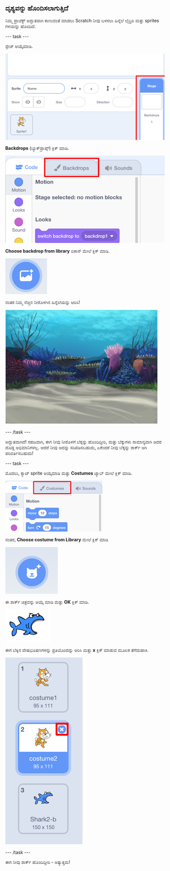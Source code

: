 ## ದೃಶ್ಯವನ್ನು ಹೊಂದಿಸಲಾಗುತ್ತಿದೆ

ನಿಮ್ಮ ಪ್ರಾಜೆಕ್ಟ್ ಅದ್ಭುತವಾಗಿ ಕಾಣುವಂತೆ ಮಾಡಲು Scratch ನೀವು ಬಳಸಲು ಹಿನ್ನೆಲೆ ಲೈಬ್ರರಿ ಮತ್ತು sprites ‌ಗಳಯನ್ನು ಹೊಂದಿದೆ.

--- task ---

ಸ್ಟೇಜ್ ಆಯ್ಕೆಮಾಡಿ.

![ಸ್ಟೇಜ್ ಆಯ್ಕೆಮಾಡುವುದು](images/looksSelectStage.png)

**Backdrops** (ಬ್ಯಾಕ್‌ಡ್ರಾಪ್ಸ್) ಕ್ಲಿಕ್ ಮಾಡಿ.

![ಬ್ಯಾಕ್‌ಡ್ರಾಪ್ಸ್ ಟ್ಯಾಬ್](images/looksBackdrops.png)

**Choose backdrop from library** ಐಕಾನ್ ಮೇಲೆ ಕ್ಲಿಕ್ ಮಾಡಿ.

![ಬ್ಯಾಕ್‌ಡ್ರಾಪ್ ಐಕಾನ್ ಆಯ್ಕೆಮಾಡಿ](images/looksChooseBg.png)

ನಂತರ ನಿಮ್ಮ ನೆಚ್ಚಿನ ನೀರೊಳಗಿನ ಹಿನ್ನೆಲೆಯನ್ನು ಆರಿಸಿ!

![ನೀರೊಳಗಿನ ದೃಶ್ಯ](images/looksUnderwater.png)

--- /task ---

ಅದ್ಭುತವಾಗಿದೆ! ಸಹಜವಾಗಿ, ಈಗ ನೀವು ನೀರೊಳಗೆ ಬೆಕ್ಕನ್ನು ಹೊಂದಿದ್ದೀರಿ, ಮತ್ತು ಬೆಕ್ಕುಗಳು ಸಾಮಾನ್ಯವಾಗಿ ಅದರ ದೊಡ್ಡ ಅಭಿಮಾನಿಗಳಲ್ಲ. ಆದರೆ ನೀವು ಅದನ್ನು ಸರಿಪಡಿಸಬಹುದು, ಏಕೆಂದರೆ ನೀವು ಬೆಕ್ಕನ್ನು ಶಾರ್ಕ್ ಆಗಿ ಪರಿವರ್ತಿಸಬಹುದು!

--- task ---

ಮೊದಲು, ಕ್ಯಾಟ್ sprite ಆಯ್ಕೆಮಾಡಿ ಮತ್ತು **Costumes** ಟ್ಯಾಬ್ ಮೇಲೆ ಕ್ಲಿಕ್ ಮಾಡಿ.

![](images/cool2.png)

ನಂತರ, **Choose costume from Library** ಮೇಲೆ ಕ್ಲಿಕ್ ಮಾಡಿ

![](images/cool3.png)

ಈ ಶಾರ್ಕ್ ಚಿತ್ರವನ್ನು ಆಯ್ಕೆ ಮಾಡಿ ಮತ್ತು **OK** ಕ್ಲಿಕ್ ಮಾಡಿ.

![ಶಾರ್ಕ್ ವೇಷಭೂಷಣ](images/looksShark.png)

ಈಗ ಬೆಕ್ಕಿನ ವೇಷಭೂಷಣಗಳನ್ನು ಪ್ರತಿಯೊಂದನ್ನು ಆರಿಸಿ ಮತ್ತು **x** ಕ್ಲಿಕ್ ಮಾಡುವ ಮೂಲಕ ತೆಗೆದುಹಾಕಿ.

![](images/coolDeleteCostumes.png)

--- /task ---

ಈಗ ನೀವು ಶಾರ್ಕ್ ಹೊಂದಿದ್ದೀರಿ - ಅತ್ಯುತ್ತಮ!
